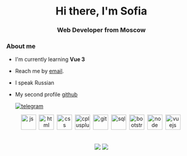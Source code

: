 <div id="header" align="center">
  <h1>Hi there, I'm Sofia</h1>
  <h3>Web Developer from Moscow</h3>
</div>

### About me
- I'm currently learning **Vue 3**
- Reach me by [email](mailto:alonewasser@mail.ru).
- I speak Russian
- My second profile [github](https://github.com/alonewasser)

  <a href="telegram">
    <img src="https://img.icons8.com/?size=100&id=63306&format=png&color=000000" alt="telegram"/>
  </a>

<div id="socials" align="center">
<img src="https://cdn.jsdelivr.net/gh/devicons/devicon/icons/javascript/javascript-original.svg" title="js" width="40" height="40"/>&nbsp;
<img src="https://cdn.jsdelivr.net/gh/devicons/devicon/icons/html5/html5-original.svg" title="html" width="40" height="40"/>&nbsp;
<img src="https://cdn.jsdelivr.net/gh/devicons/devicon/icons/css3/css3-original.svg" title="css" width="40" height="40"/>&nbsp;
<img src="https://cdn.jsdelivr.net/gh/devicons/devicon/icons/cplusplus/cplusplus-original.svg" title="cplusplus" width="40" height="40"/>&nbsp;
<img src="https://cdn.jsdelivr.net/gh/devicons/devicon/icons/git/git-plain.svg" title="git" width="40" height="40"/>&nbsp;
<img src="https://cdn.jsdelivr.net/gh/devicons/devicon/icons/postgresql/postgresql-original.svg" title="sql" width="40" height="40"/>&nbsp;
<img src="https://cdn.jsdelivr.net/gh/devicons/devicon/icons/bootstrap/bootstrap-plain.svg" title="bootstrap" width="40" height="40"/>&nbsp;
<img src="https://cdn.jsdelivr.net/gh/devicons/devicon/icons/nodejs/nodejs-original.svg" title="node" width="40" height="40"/>&nbsp;
  <img src="https://cdn.jsdelivr.net/gh/devicons/devicon/icons/vuejs/vuejs-original.svg" title="vuejs" width="40" height="40"/>&nbsp;
</div>

</br>
</br>


<div id="stat" align="center">
<img src="http://github-profile-summary-cards.vercel.app/api/cards/most-commit-language?username=xxxpanasonic&theme=default">
<img src="http://github-profile-summary-cards.vercel.app/api/cards/repos-per-language?username=xxxpanasonic&theme=default">
  
</div>
